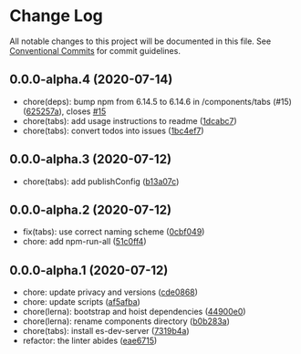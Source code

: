 # Change Log

All notable changes to this project will be documented in this file.
See [Conventional Commits](https://conventionalcommits.org) for commit guidelines.

## 0.0.0-alpha.4 (2020-07-14)

* chore(deps): bump npm from 6.14.5 to 6.14.6 in /components/tabs (#15) ([625257a](https://github.com/danielmatthew/accessible-web-components/commit/625257a)), closes [#15](https://github.com/danielmatthew/accessible-web-components/issues/15)
* chore(tabs): add usage instructions to readme ([1dcabc7](https://github.com/danielmatthew/accessible-web-components/commit/1dcabc7))
* chore(tabs): convert todos into issues ([1bc4ef7](https://github.com/danielmatthew/accessible-web-components/commit/1bc4ef7))





## 0.0.0-alpha.3 (2020-07-12)

* chore(tabs): add publishConfig ([b13a07c](https://github.com/danielmatthew/accessible-web-components/commit/b13a07c))





## 0.0.0-alpha.2 (2020-07-12)

* fix(tabs): use correct naming scheme ([0cbf049](https://github.com/danielmatthew/accessible-web-components/commit/0cbf049))
* chore: add npm-run-all ([51c0ff4](https://github.com/danielmatthew/accessible-web-components/commit/51c0ff4))





## 0.0.0-alpha.1 (2020-07-12)

* chore: update privacy and versions ([cde0868](https://github.com/danielmatthew/accessible-web-components/commit/cde0868))
* chore: update scripts ([af5afba](https://github.com/danielmatthew/accessible-web-components/commit/af5afba))
* chore(lerna): bootstrap and hoist dependencies ([44900e0](https://github.com/danielmatthew/accessible-web-components/commit/44900e0))
* chore(lerna): rename components directory ([b0b283a](https://github.com/danielmatthew/accessible-web-components/commit/b0b283a))
* chore(tabs): install es-dev-server ([7319b4a](https://github.com/danielmatthew/accessible-web-components/commit/7319b4a))
* refactor: the linter abides ([eae6715](https://github.com/danielmatthew/accessible-web-components/commit/eae6715))
